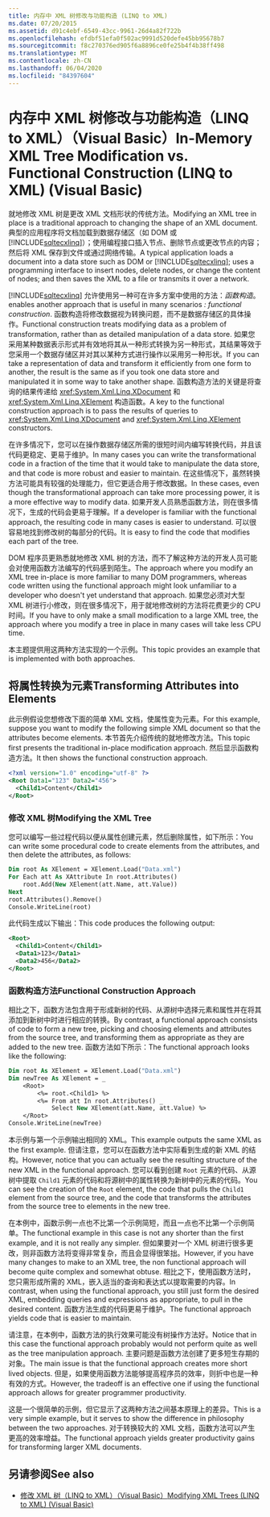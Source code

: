 ```yaml
---
title: 内存中 XML 树修改与功能构造 (LINQ to XML)
ms.date: 07/20/2015
ms.assetid: d91c4ebf-6549-43cc-9961-26d4a82f722b
ms.openlocfilehash: efdbf51efa0f502ac9991d520defe45bb95678b7
ms.sourcegitcommit: f8c270376ed905f6a8896ce0fe25b4f4b38ff498
ms.translationtype: MT
ms.contentlocale: zh-CN
ms.lasthandoff: 06/04/2020
ms.locfileid: "84397604"
---
```

# <a name="in-memory-xml-tree-modification-vs-functional-construction-linq-to-xml-visual-basic"></a><span data-ttu-id="a5f85-102">内存中 XML 树修改与功能构造（LINQ to XML）（Visual Basic）</span><span class="sxs-lookup"><span data-stu-id="a5f85-102">In-Memory XML Tree Modification vs. Functional Construction (LINQ to XML) (Visual Basic)</span></span>
<span data-ttu-id="a5f85-103">就地修改 XML 树是更改 XML 文档形状的传统方法。</span><span class="sxs-lookup"><span data-stu-id="a5f85-103">Modifying an XML tree in place is a traditional approach to changing the shape of an XML document.</span></span> <span data-ttu-id="a5f85-104">典型的应用程序将文档加载到数据存储区（如 DOM 或 [!INCLUDE[sqltecxlinq](~/includes/sqltecxlinq-md.md)]）；使用编程接口插入节点、删除节点或更改节点的内容；然后将 XML 保存到文件或通过网络传输。</span><span class="sxs-lookup"><span data-stu-id="a5f85-104">A typical application loads a document into a data store such as DOM or [!INCLUDE[sqltecxlinq](~/includes/sqltecxlinq-md.md)]; uses a programming interface to insert nodes, delete nodes, or change the content of nodes; and then saves the XML to a file or transmits it over a network.</span></span>  
  
 [!INCLUDE[sqltecxlinq](~/includes/sqltecxlinq-md.md)] <span data-ttu-id="a5f85-105">允许使用另一种可在许多方案中使用的方法：*函数构造*。</span><span class="sxs-lookup"><span data-stu-id="a5f85-105">enables another approach that is useful in many scenarios *: functional construction*.</span></span> <span data-ttu-id="a5f85-106">函数构造将修改数据视为转换问题，而不是数据存储区的具体操作。</span><span class="sxs-lookup"><span data-stu-id="a5f85-106">Functional construction treats modifying data as a problem of transformation, rather than as detailed manipulation of a data store.</span></span> <span data-ttu-id="a5f85-107">如果您采用某种数据表示形式并有效地将其从一种形式转换为另一种形式，其结果等效于您采用一个数据存储区并对其以某种方式进行操作以采用另一种形状。</span><span class="sxs-lookup"><span data-stu-id="a5f85-107">If you can take a representation of data and transform it efficiently from one form to another, the result is the same as if you took one data store and manipulated it in some way to take another shape.</span></span> <span data-ttu-id="a5f85-108">函数构造方法的关键是将查询的结果传递给 <xref:System.Xml.Linq.XDocument> 和 <xref:System.Xml.Linq.XElement> 构造函数。</span><span class="sxs-lookup"><span data-stu-id="a5f85-108">A key to the functional construction approach is to pass the results of queries to <xref:System.Xml.Linq.XDocument> and <xref:System.Xml.Linq.XElement> constructors.</span></span>  
  
 <span data-ttu-id="a5f85-109">在许多情况下，您可以在操作数据存储区所需的很短时间内编写转换代码，并且该代码更稳定、更易于维护。</span><span class="sxs-lookup"><span data-stu-id="a5f85-109">In many cases you can write the transformational code in a fraction of the time that it would take to manipulate the data store, and that code is more robust and easier to maintain.</span></span> <span data-ttu-id="a5f85-110">在这些情况下，虽然转换方法可能具有较强的处理能力，但它更适合用于修改数据。</span><span class="sxs-lookup"><span data-stu-id="a5f85-110">In these cases, even though the transformational approach can take more processing power, it is a more effective way to modify data.</span></span> <span data-ttu-id="a5f85-111">如果开发人员熟悉函数方法，则在很多情况下，生成的代码会更易于理解。</span><span class="sxs-lookup"><span data-stu-id="a5f85-111">If a developer is familiar with the functional approach, the resulting code in many cases is easier to understand.</span></span> <span data-ttu-id="a5f85-112">可以很容易地找到修改树的每部分的代码。</span><span class="sxs-lookup"><span data-stu-id="a5f85-112">It is easy to find the code that modifies each part of the tree.</span></span>  
  
 <span data-ttu-id="a5f85-113">DOM 程序员更熟悉就地修改 XML 树的方法，而不了解这种方法的开发人员可能会对使用函数方法编写的代码感到陌生。</span><span class="sxs-lookup"><span data-stu-id="a5f85-113">The approach where you modify an XML tree in-place is more familiar to many DOM programmers, whereas code written using the functional approach might look unfamiliar to a developer who doesn't yet understand that approach.</span></span> <span data-ttu-id="a5f85-114">如果您必须对大型 XML 树进行小修改，则在很多情况下，用于就地修改树的方法将花费更少的 CPU 时间。</span><span class="sxs-lookup"><span data-stu-id="a5f85-114">If you have to only make a small modification to a large XML tree, the approach where you modify a tree in place in many cases will take less CPU time.</span></span>  
  
 <span data-ttu-id="a5f85-115">本主题提供用这两种方法实现的一个示例。</span><span class="sxs-lookup"><span data-stu-id="a5f85-115">This topic provides an example that is implemented with both approaches.</span></span>  
  
## <a name="transforming-attributes-into-elements"></a><span data-ttu-id="a5f85-116">将属性转换为元素</span><span class="sxs-lookup"><span data-stu-id="a5f85-116">Transforming Attributes into Elements</span></span>  
 <span data-ttu-id="a5f85-117">此示例假设您想修改下面的简单 XML 文档，使属性变为元素。</span><span class="sxs-lookup"><span data-stu-id="a5f85-117">For this example, suppose you want to modify the following simple XML document so that the attributes become elements.</span></span> <span data-ttu-id="a5f85-118">本节首先介绍传统的就地修改方法。</span><span class="sxs-lookup"><span data-stu-id="a5f85-118">This topic first presents the traditional in-place modification approach.</span></span> <span data-ttu-id="a5f85-119">然后显示函数构造方法。</span><span class="sxs-lookup"><span data-stu-id="a5f85-119">It then shows the functional construction approach.</span></span>  
  
```xml  
<?xml version="1.0" encoding="utf-8" ?>  
<Root Data1="123" Data2="456">  
  <Child1>Content</Child1>  
</Root>  
```  
  
### <a name="modifying-the-xml-tree"></a><span data-ttu-id="a5f85-120">修改 XML 树</span><span class="sxs-lookup"><span data-stu-id="a5f85-120">Modifying the XML Tree</span></span>  
 <span data-ttu-id="a5f85-121">您可以编写一些过程代码以便从属性创建元素，然后删除属性，如下所示：</span><span class="sxs-lookup"><span data-stu-id="a5f85-121">You can write some procedural code to create elements from the attributes, and then delete the attributes, as follows:</span></span>  
  
```vb  
Dim root As XElement = XElement.Load("Data.xml")  
For Each att As XAttribute In root.Attributes()  
    root.Add(New XElement(att.Name, att.Value))  
Next  
root.Attributes().Remove()  
Console.WriteLine(root)  
```  
  
 <span data-ttu-id="a5f85-122">此代码生成以下输出：</span><span class="sxs-lookup"><span data-stu-id="a5f85-122">This code produces the following output:</span></span>  
  
```xml  
<Root>  
  <Child1>Content</Child1>  
  <Data1>123</Data1>  
  <Data2>456</Data2>  
</Root>  
```  
  
### <a name="functional-construction-approach"></a><span data-ttu-id="a5f85-123">函数构造方法</span><span class="sxs-lookup"><span data-stu-id="a5f85-123">Functional Construction Approach</span></span>  
 <span data-ttu-id="a5f85-124">相比之下，函数方法包含用于形成新树的代码、从源树中选择元素和属性并在将其添加到新树中时进行相应的转换。</span><span class="sxs-lookup"><span data-stu-id="a5f85-124">By contrast, a functional approach consists of code to form a new tree, picking and choosing elements and attributes from the source tree, and transforming them as appropriate as they are added to the new tree.</span></span> <span data-ttu-id="a5f85-125">函数方法如下所示：</span><span class="sxs-lookup"><span data-stu-id="a5f85-125">The functional approach looks like the following:</span></span>  
  
```vb  
Dim root As XElement = XElement.Load("Data.xml")  
Dim newTree As XElement = _  
    <Root>  
        <%= root.<Child1> %>  
        <%= From att In root.Attributes() _  
            Select New XElement(att.Name, att.Value) %>  
    </Root>  
Console.WriteLine(newTree)  
```  
  
 <span data-ttu-id="a5f85-126">本示例与第一个示例输出相同的 XML。</span><span class="sxs-lookup"><span data-stu-id="a5f85-126">This example outputs the same XML as the first example.</span></span> <span data-ttu-id="a5f85-127">但请注意，您可以在函数方法中实际看到生成的新 XML 的结构。</span><span class="sxs-lookup"><span data-stu-id="a5f85-127">However, notice that you can actually see the resulting structure of the new XML in the functional approach.</span></span> <span data-ttu-id="a5f85-128">您可以看到创建 `Root` 元素的代码、从源树中提取 `Child1` 元素的代码和将源树中的属性转换为新树中的元素的代码。</span><span class="sxs-lookup"><span data-stu-id="a5f85-128">You can see the creation of the `Root` element, the code that pulls the `Child1` element from the source tree, and the code that transforms the attributes from the source tree to elements in the new tree.</span></span>  
  
 <span data-ttu-id="a5f85-129">在本例中，函数示例一点也不比第一个示例简短，而且一点也不比第一个示例简单。</span><span class="sxs-lookup"><span data-stu-id="a5f85-129">The functional example in this case is not any shorter than the first example, and it is not really any simpler.</span></span> <span data-ttu-id="a5f85-130">但如果要对一个 XML 树进行很多更改，则非函数方法将变得非常复杂，而且会显得很笨拙。</span><span class="sxs-lookup"><span data-stu-id="a5f85-130">However, if you have many changes to make to an XML tree, the non functional approach will become quite complex and somewhat obtuse.</span></span> <span data-ttu-id="a5f85-131">相比之下，使用函数方法时，您只需形成所需的 XML，嵌入适当的查询和表达式以提取需要的内容。</span><span class="sxs-lookup"><span data-stu-id="a5f85-131">In contrast, when using the functional approach, you still just form the desired XML, embedding queries and expressions as appropriate, to pull in the desired content.</span></span> <span data-ttu-id="a5f85-132">函数方法生成的代码更易于维护。</span><span class="sxs-lookup"><span data-stu-id="a5f85-132">The functional approach yields code that is easier to maintain.</span></span>  
  
 <span data-ttu-id="a5f85-133">请注意，在本例中，函数方法的执行效果可能没有树操作方法好。</span><span class="sxs-lookup"><span data-stu-id="a5f85-133">Notice that in this case the functional approach probably would not perform quite as well as the tree manipulation approach.</span></span> <span data-ttu-id="a5f85-134">主要问题是函数方法创建了更多短生存期的对象。</span><span class="sxs-lookup"><span data-stu-id="a5f85-134">The main issue is that the functional approach creates more short lived objects.</span></span> <span data-ttu-id="a5f85-135">但是，如果使用函数方法能够提高程序员的效率，则折中也是一种有效的方式。</span><span class="sxs-lookup"><span data-stu-id="a5f85-135">However, the tradeoff is an effective one if using the functional approach allows for greater programmer productivity.</span></span>  
  
 <span data-ttu-id="a5f85-136">这是一个很简单的示例，但它显示了这两种方法之间基本原理上的差异。</span><span class="sxs-lookup"><span data-stu-id="a5f85-136">This is a very simple example, but it serves to show the difference in philosophy between the two approaches.</span></span> <span data-ttu-id="a5f85-137">对于转换较大的 XML 文档，函数方法可以产生更高的效率增益。</span><span class="sxs-lookup"><span data-stu-id="a5f85-137">The functional approach yields greater productivity gains for transforming larger XML documents.</span></span>  
  
## <a name="see-also"></a><span data-ttu-id="a5f85-138">另请参阅</span><span class="sxs-lookup"><span data-stu-id="a5f85-138">See also</span></span>

- [<span data-ttu-id="a5f85-139">修改 XML 树（LINQ to XML）（Visual Basic）</span><span class="sxs-lookup"><span data-stu-id="a5f85-139">Modifying XML Trees (LINQ to XML) (Visual Basic)</span></span>](modifying-xml-trees-linq-to-xml.md)
